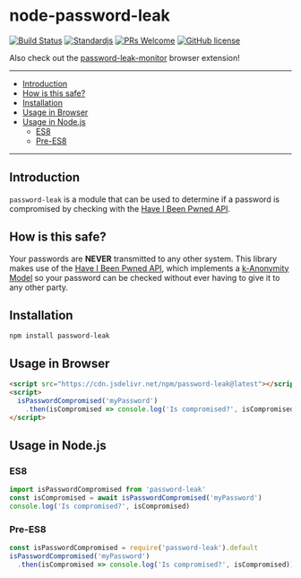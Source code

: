 <!-- markdownlint-disable MD026 -->

# node-password-leak <!-- omit in toc -->

[![Build Status](https://travis-ci.org/mathiscode/node-password-leak.svg?branch=master)](https://travis-ci.org/mathiscode/node-password-leak)
[![Standardjs](https://img.shields.io/badge/code_style-standard-blue.svg)](https://standardjs.com)
[![PRs Welcome](https://img.shields.io/badge/PRs-welcome-blue.svg)](https://github.com/mathiscode/node-password-leak/compare)
[![GitHub license](https://img.shields.io/github/license/mathiscode/node-password-leak.svg?color=blue)](https://github.com/mathiscode/node-password-leak/blob/master/LICENSE)

Also check out the [password-leak-monitor](https://github.com/mathiscode/password-leak-monitor) browser extension!

---

- [Introduction](#Introduction)
- [How is this safe?](#How-is-this-safe)
- [Installation](#Installation)
- [Usage in Browser](#Usage-in-Browser)
- [Usage in Node.js](#Usage-in-Nodejs)
  - [ES8](#ES8)
  - [Pre-ES8](#Pre-ES8)

---

## Introduction

`password-leak` is a module that can be used to determine if a password is compromised by checking with the [Have I Been Pwned API](https://haveibeenpwned.com/API/).

## How is this safe?

Your passwords are **NEVER** transmitted to any other system. This library makes use of the [Have I Been Pwned API](https://haveibeenpwned.com/API/), which implements a [k-Anonymity Model](https://en.wikipedia.org/wiki/K-anonymity) so your password can be checked without ever having to give it to any other party.

## Installation

`npm install password-leak`

## Usage in Browser

```html
<script src="https://cdn.jsdelivr.net/npm/password-leak@latest"></script>
<script>
  isPasswordCompromised('myPassword')
    .then(isCompromised => console.log('Is compromised?', isCompromised))
</script>
```

## Usage in Node.js

### ES8

```js
import isPasswordCompromised from 'password-leak'
const isCompromised = await isPasswordCompromised('myPassword')
console.log('Is compromised?', isCompromised)
```

### Pre-ES8

```js
const isPasswordCompromised = require('password-leak').default
isPasswordCompromised('myPassword')
  .then(isCompromised => console.log('Is compromised?', isCompromised))
```
